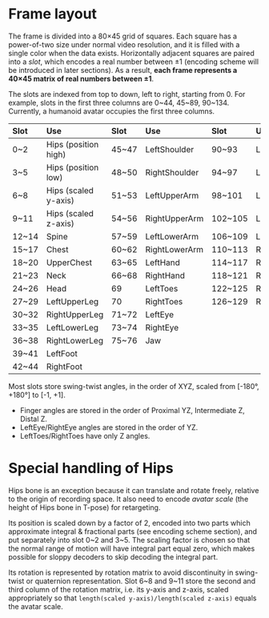 # Frame layout

The frame is divided into a 80×45 grid of squares.
Each square has a power-of-two size under normal video resolution,
and it is filled with a single color when the data exists.
Horizontally adjacent squares are paired into a *slot*, which encodes a real number between ±1
(encoding scheme will be introduced in later sections).
As a result, **each frame represents a 40×45 matrix of real numbers between ±1**.

The slots are indexed from top to down, left to right, starting from 0. For example, slots in the first three columns are 0~44, 45~89, 90~134.
Currently, a humanoid avatar occupies the first three columns.

| Slot  | Use                  | Slot  | Use           | Slot    | Use         |
|:------|:---------------------|:------|:--------------|:--------|:------------|
| 0~2   | Hips (position high) | 45~47 | LeftShoulder  | 90~93   | LeftThumb   |
| 3~5   | Hips (position low)  | 48~50 | RightShoulder | 94~97   | LeftIndex   |
| 6~8   | Hips (scaled y-axis) | 51~53 | LeftUpperArm  | 98~101  | LeftMiddle  |
| 9~11  | Hips (scaled z-axis) | 54~56 | RightUpperArm | 102~105 | LeftRing    |
| 12~14 | Spine                | 57~59 | LeftLowerArm  | 106~109 | LeftLittle  |
| 15~17 | Chest                | 60~62 | RightLowerArm | 110~113 | RightThumb  |
| 18~20 | UpperChest           | 63~65 | LeftHand      | 114~117 | RightIndex  |
| 21~23 | Neck                 | 66~68 | RightHand     | 118~121 | RightMiddle |
| 24~26 | Head                 | 69    | LeftToes      | 122~125 | RightRing   |
| 27~29 | LeftUpperLeg         | 70    | RightToes     | 126~129 | RightLittle |
| 30~32 | RightUpperLeg        | 71~72 | LeftEye       |         |             |
| 33~35 | LeftLowerLeg         | 73~74 | RightEye      |         |             |
| 36~38 | RightLowerLeg        | 75~76 | Jaw           |         |             |
| 39~41 | LeftFoot             |       |               |         |             |
| 42~44 | RightFoot            |       |               |         |             |

Most slots store swing-twist angles, in the order of XYZ, scaled from [-180°, +180°] to [-1, +1].
* Finger angles are stored in the order of Proximal YZ, Intermediate Z, Distal Z.
* LeftEye/RightEye angles are stored in the order of YZ.
* LeftToes/RightToes have only Z angles.

# Special handling of Hips

Hips bone is an exception because it can translate and rotate freely, relative to the origin of recording space. It also need to encode _avatar scale_ (the height of Hips bone in T-pose) for retargeting.

Its position is scaled down by a factor of 2, encoded into two parts which approximate integral & fractional parts (see encoding scheme section), and put separately into slot 0~2 and 3~5. The scaling factor is chosen so that the normal range of motion will have integral part equal zero, which makes possible for sloppy decoders to skip decoding the integral part.

Its rotation is represented by rotation matrix to avoid discontinuity in swing-twist or quaternion representation. Slot 6~8 and 9~11 store the second and third column of the rotation matrix, i.e. its y-axis and z-axis, scaled appropriately so that `length(scaled y-axis)/length(scaled z-axis)` equals the avatar scale.